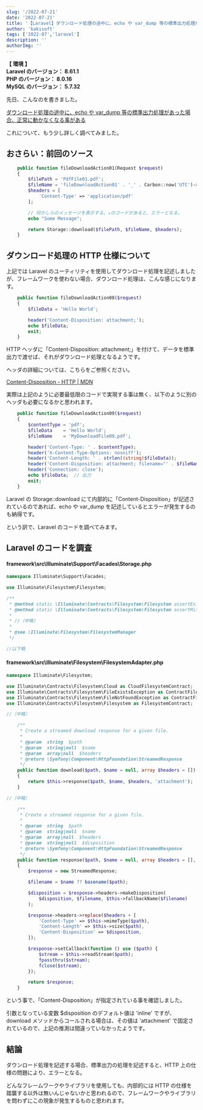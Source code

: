 ```yaml
---
slug: '/2022-07-21'
date: '2022-07-21'
title: '【Laravel】ダウンロード処理の途中に、echo や var_dump 等の標準出力処理があった場合、正常に動かなくなる事がある２'
author: 'kakisoft'
tags: ['2022-07','laravel']
description: ''
authorImg: ''
---
```


**【 環境 】**  
**Laravel のバージョン： 8.61.1**  
**PHP のバージョン： 8.0.16**  
**MySQL のバージョン： 5.7.32**  


先日、こんなのを書きました。  

[ダウンロード処理の途中に、echo や var_dump 等の標準出力処理があった場合、正常に動かなくなる事がある](https://kaki-note-02.netlify.app/2022/07/19/)  

これについて、もう少し詳しく調べてみました。

## おさらい：前回のソース
```php
    public function fileDownloadAction01(Request $request)
    {
        $filePath = 'PdfFile01.pdf';
        $fileName = 'fileDownloadAction01' . '_' . Carbon::now('UTC')->format('YmdHisu');
        $headers = [
            'Content-Type' => 'application/pdf'
        ];

        // 何かしらのメッセージを表示する。↓のコードがあると、エラーとなる。
        echo "Some Message";

        return Storage::download($filePath, $fileName, $headers);
    }
```

## ダウンロード処理の HTTP 仕様について
上記では Laravel のユーティリティを使用してダウンロード処理を記述しましたが、フレームワークを使わない場合、ダウンロード処理は、こんな感じになります。

```php
    public function fileDownloadAction08($request)
    {
        $fileData = 'Hello World';

        header('Content-Disposition: attachment;');
        echo $fileData;
        exit;
    }
```

HTTP ヘッダに「Content-Disposition: attachment;」を付けて、データを標準出力で渡せば、それがダウンロード処理となるようです。  

ヘッダの詳細については、こちらをご参照ください。  

[Content-Disposition - HTTP | MDN](https://developer.mozilla.org/ja/docs/Web/HTTP/Headers/Content-Disposition)  

実際は上記のように必要最低限のコードで実現する事は無く、以下のように別のヘッダも必要になるかと思われます。

```php
    public function fileDownloadAction09($request)
    {
        $contentType = 'pdf';
        $fileData    = 'Hello World';
        $fileName    = 'MyDownloadFile09.pdf';

        header('Content-Type: ' . $contentType);                                  // Content-Type
        header('X-Content-Type-Options: nosniff');                                // ウェブブラウザが独自にMIMEタイプを判断する処理を抑止する
        header('Content-Length: ' . strlen((string)$fileData));                   // ダウンロードファイルのサイズ
        header('Content-Disposition: attachment; filename="' . $fileName . '"');  // ダウンロード時のファイル名  ※最低限、これがあればいい
        header('Connection: close');                                              // keep-aliveを無効にする
        echo $fileData;  // 出力
        exit;
    }

```

Laravel の Storage::download にて内部的に「Content-Disposition」が記述されているのであれば、echo や var_dump を記述しているとエラーが発生するのも納得です。  

という訳で、Laravel のコードを調べてみます。

## Laravel のコードを調査

#### framework\src\Illuminate\Support\Facades\Storage.php
```php
namespace Illuminate\Support\Facades;

use Illuminate\Filesystem\Filesystem;

/**
 * @method static \Illuminate\Contracts\Filesystem\Filesystem assertExists(string|array $path)
 * @method static \Illuminate\Contracts\Filesystem\Filesystem assertMissing(string|array $path)
 *
 * //（中略）
 *
 * @see \Illuminate\Filesystem\FilesystemManager
 */

//以下略
```

#### framework\src\Illuminate\Filesystem\FilesystemAdapter.php
```php
namespace Illuminate\Filesystem;

use Illuminate\Contracts\Filesystem\Cloud as CloudFilesystemContract;
use Illuminate\Contracts\Filesystem\FileExistsException as ContractFileExistsException;
use Illuminate\Contracts\Filesystem\FileNotFoundException as ContractFileNotFoundException;
use Illuminate\Contracts\Filesystem\Filesystem as FilesystemContract;

//（中略）

    /**
     * Create a streamed download response for a given file.
     *
     * @param  string  $path
     * @param  string|null  $name
     * @param  array|null  $headers
     * @return \Symfony\Component\HttpFoundation\StreamedResponse
     */
    public function download($path, $name = null, array $headers = [])
    {
        return $this->response($path, $name, $headers, 'attachment');
    }

//（中略）

    /**
     * Create a streamed response for a given file.
     *
     * @param  string  $path
     * @param  string|null  $name
     * @param  array|null  $headers
     * @param  string|null  $disposition
     * @return \Symfony\Component\HttpFoundation\StreamedResponse
     */
    public function response($path, $name = null, array $headers = [], $disposition = 'inline')
    {
        $response = new StreamedResponse;

        $filename = $name ?? basename($path);

        $disposition = $response->headers->makeDisposition(
            $disposition, $filename, $this->fallbackName($filename)
        );

        $response->headers->replace($headers + [
            'Content-Type' => $this->mimeType($path),
            'Content-Length' => $this->size($path),
            'Content-Disposition' => $disposition,
        ]);

        $response->setCallback(function () use ($path) {
            $stream = $this->readStream($path);
            fpassthru($stream);
            fclose($stream);
        });

        return $response;
    }
```

という事で、「Content-Disposition」が指定されている事を確認しました。  

引数となっている変数 $disposition のデフォルト値は 'inline' ですが、download メソッドからコールされる場合は、その値は 'attachment' で固定されているので、上記の推測は間違っていなかったようです。


## 結論
ダウンロード処理を記述する場合、標準出力の処理を記述すると、HTTP 上の仕様の問題により、エラーとなる。

どんなフレームワークやライブラリを使用しても、内部的には HTTP の仕様を踏襲する以外は無いんじゃないかと思われるので、フレームワークやライブラリを問わずにこの現象が発生するものと思われます。


